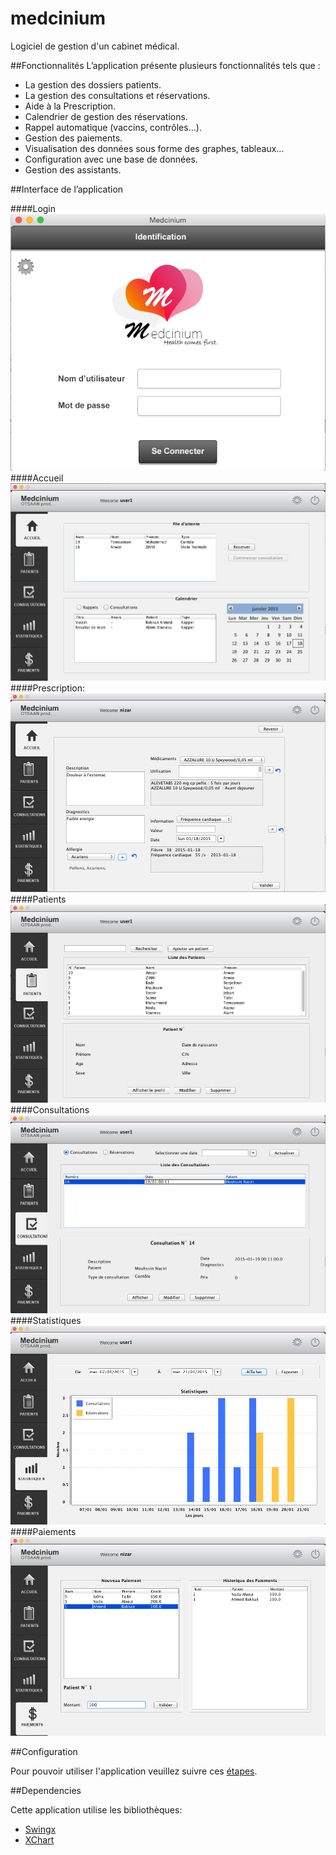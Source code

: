 medcinium
=========

Logiciel de gestion d'un cabinet médical.

##Fonctionnalités
L’application présente plusieurs fonctionnalités tels que :   


* La gestion des dossiers patients.  
* La gestion des consultations et réservations.  
* Aide à la Prescription.  
* Calendrier de gestion des réservations.  
* Rappel automatique (vaccins, contrôles…).  
* Gestion des paiements.  
* Visualisation des données sous forme des graphes, tableaux…   
* Configuration avec une base de données.
* Gestion des assistants.

##Interface de l’application

####Login
![Login](screenshots/Login.png)
####Accueil
![Accueil](screenshots/Accueil.png)
####Prescription:
![Prescription](screenshots/Prescription.png)
####Patients
![Patients](screenshots/Patients.png)
####Consultations
![Consultations](screenshots/Consultations.png)
####Statistiques
![Statistiques](screenshots/Statistiques.png)
####Paiements
![Paiements](screenshots/Paiements.png)

##Configuration

Pour pouvoir utiliser l'application veuillez suivre ces [étapes](config).

##Dependencies

Cette application utilise les bibliothèques:

* [Swingx](https://swingx.java.net/)
* [XChart](http://xeiam.com/xchart/)